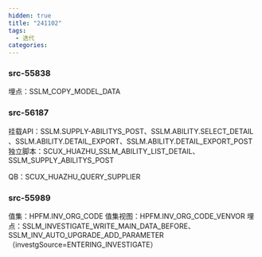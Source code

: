 ```yaml
---
hidden: true
title: "241102"
tags:
  - 迭代
categories:
---
```

### src-55838

埋点：SSLM_COPY_MODEL_DATA

### src-56187

挂载API：SSLM.SUPPLY-ABILITYS_POST、SSLM.ABILITY.SELECT_DETAIL
、SSLM.ABILITY.DETAIL_EXPORT、SSLM.ABILITY.DETAIL_EXPORT_POST
独立脚本：SCUX_HUAZHU_SSLM_ABILITY_LIST_DETAIL、SSLM_SUPPLY_ABILITYS_POST

QB：SCUX_HUAZHU_QUERY_SUPPLIER

### src-55989

值集：HPFM.INV_ORG_CODE
值集视图：HPFM.INV_ORG_CODE_VENVOR
埋点：SSLM_INVESTIGATE_WRITE_MAIN_DATA_BEFORE、SSLM_INV_AUTO_UPGRADE_ADD_PARAMETER（investgSource=ENTERING_INVESTIGATE）
### 

### 

### 

### 

### 

### 

### 

### 

### 

### 

### 